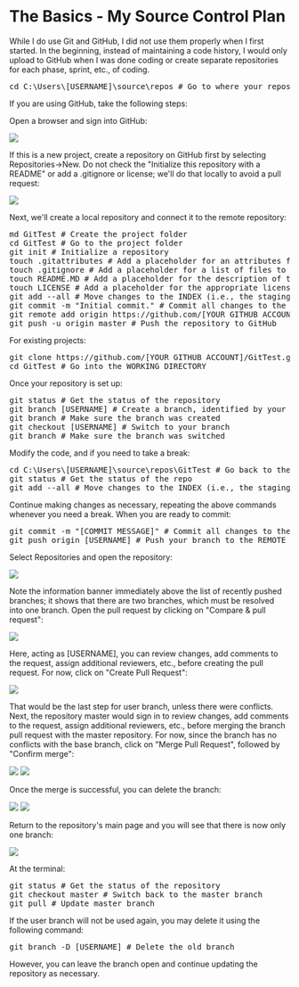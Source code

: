 # The Basics - My Source Control Plan
<p>While I do use Git and GitHub, I did not use them properly when I first started. In the beginning, instead of maintaining a code history, I would only upload to GitHub when I was done coding or create separate repositories for each phase, sprint, etc., of coding.</p>
<pre>cd C:\Users\[USERNAME]\source\repos # Go to where your repositories are stored</pre>
<p>If you are using GitHub, take the following steps:</p>
<p>Open a browser and sign into GitHub:</p>
<img src="image01.png" />
<p>If this is a new project, create a repository on GitHub first by selecting Repositories->New. Do not check the "Initialize this repository with a README" or add a .gitignore or license; we'll do that locally to avoid a pull request:</p>
<img src="image00.png" />
<p>Next, we'll create a local repository and connect it to the remote repository:</p>
<pre>
md GitTest # Create the project folder
cd GitTest # Go to the project folder
git init # Initialize a repository
touch .gitattributes # Add a placeholder for an attributes file
touch .gitignore # Add a placeholder for a list of files to ignore
touch README.MD # Add a placeholder for the description of the application
touch LICENSE # Add a placeholder for the appropriate license (e.g., MIT, BSD, etc.)
git add --all # Move changes to the INDEX (i.e., the staging area)
git commit -m "Initial commit." # Commit all changes to the HEAD (i.e., the final product to submit to the REMOTE MASTER repository)
git remote add origin https://github.com/[YOUR GITHUB ACCOUNT]/GitTest
git push -u origin master # Push the repository to GitHub
</pre>
<p>For existing projects:</p>
<pre>
git clone https://github.com/[YOUR GITHUB ACCOUNT]/GitTest.git # Clone the REMOTE MASTER repository into a local WORKING DIRECTORY
cd GitTest # Go into the WORKING DIRECTORY
</pre>
<p>Once your repository is set up:</p>
<pre>
git status # Get the status of the repository
git branch [USERNAME] # Create a branch, identified by your name
git branch # Make sure the branch was created
git checkout [USERNAME] # Switch to your branch
git branch # Make sure the branch was switched
</pre>
<p>Modify the code, and if you need to take a break:</p>
<pre>
cd C:\Users\[USERNAME]\source\repos\GitTest # Go back to the root of the WORKING DIRECTORY
git status # Get the status of the repo
git add --all # Move changes to the INDEX (i.e., the staging area)
</pre>
<p>Continue making changes as necessary, repeating the above commands whenever you need a break. When you are ready to commit:</p>
<pre>
git commit -m "[COMMIT MESSAGE]" # Commit all changes to the HEAD (i.e., the final product to submit to the REMOTE MASTER repository)
git push origin [USERNAME] # Push your branch to the REMOTE MASTER repository for approval
</pre>
<p>Select Repositories and open the repository:</p>
<img src="image02.png" />
<p>Note the information banner immediately above the list of recently pushed branches; it shows that there are two branches, which must be resolved into one branch. Open the pull request by clicking on "Compare & pull request":</p>
<img src="image03.png" />
<p>Here, acting as [USERNAME], you can review changes, add comments to the request, assign additional reviewers, etc., before creating the pull request. For now, click on "Create Pull Request":</p>
<img src="image04.png" />
<p>That would be the last step for user branch, unless there were conflicts. Next, the repository master would sign in to review changes, add comments to the request, assign additional reviewers, etc., before merging the branch pull request with the master repository. For now, since the branch has no conflicts with the base branch, click on "Merge Pull Request", followed by "Confirm merge":</p>
<img src="image05.png" />
<img src="image06.png" />
<p>Once the merge is successful, you can delete the branch:</p>
<img src="image07.png" />
<img src="image08.png" />
<p>Return to the repository's main page and you will see that there is now only one branch:</p>
<img src="image09.png" />
<p>At the terminal:</p>
<pre>
git status # Get the status of the repository
git checkout master # Switch back to the master branch
git pull # Update master branch
</pre>
<p>If the user branch will not be used again, you may delete it using the following command:</p>
<pre>
git branch -D [USERNAME] # Delete the old branch
</pre>
<p>However, you can leave the branch open and continue updating the repository as necessary.</p>